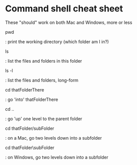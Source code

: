 # Command shell cheat sheet

These "should" work on both Mac and Windows, more or less

pwd

: print the working directory (which folder am I in?)

ls

: list the files and folders in this folder

ls -l 

: list the files and folders, long-form


cd thatFolderThere

: go 'into' thatFolderThere

cd ..

: go 'up' one level to the parent folder

cd thatFolder/subFolder

: on a Mac, go two levels down into a subfolder

cd thatFolder\subFolder

: on Windows, go two levels down into a subfolder


